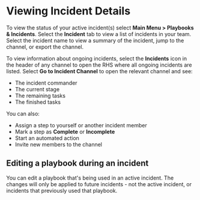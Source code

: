 # Viewing Incident Details

To view the status of your active incident(s) select **Main Menu > Playbooks & Incidents**. Select the **Incident** tab to view a list of incidents in your team. Select the incident name to view a summary of the incident, jump to the channel, or export the channel.

To view information about ongoing incidents, select the **Incidents** icon in the header of any channel to open the RHS where all ongoing incidents are listed. Select **Go to Incident Channel** to open the relevant channel and see:

- The incident commander
- The current stage
- The remaining tasks
- The finished tasks

You can also:

- Assign a step to yourself or another incident member
- Mark a step as **Complete** or **Incomplete**
- Start an automated action
- Invite new members to the channel

## Editing a playbook during an incident

You can edit a playbook that's being used in an active incident. The changes will only be applied to future incidents - not the active incident, or incidents that previously used that playbook.
